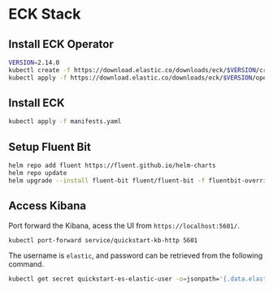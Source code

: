 # ECK Stack

## Install ECK Operator

```bash
VERSION=2.14.0
kubectl create -f https://download.elastic.co/downloads/eck/$VERSION/crds.yaml
kubectl apply -f https://download.elastic.co/downloads/eck/$VERSION/operator.yaml
```

## Install ECK

```bash
kubectl apply -f manifests.yaml
```

## Setup Fluent Bit

```bash
helm repo add fluent https://fluent.github.io/helm-charts
helm repo update
helm upgrade --install fluent-bit fluent/fluent-bit -f fluentbit-override.yaml
```

## Access Kibana

Port forward the Kibana, acess the UI from `https://localhost:5601/`.

```bash
kubectl port-forward service/quickstart-kb-http 5601
```

The username is `elastic`, and password can be retrieved from the following command.

```bash
kubectl get secret quickstart-es-elastic-user -o=jsonpath='{.data.elastic}' | base64 --decode; echo
```
